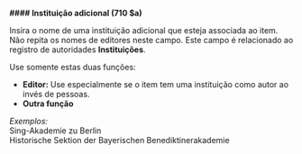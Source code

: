 **#### Instituição adicional (710 $a)**

Insira o nome de uma instituição adicional que esteja associada ao item. Não repita os nomes de editores neste campo. Este campo é relacionado ao registro de autoridades **Instituições**.

Use somente estas duas funções:

- **Editor:** Use especialmente se o item tem uma instituição como autor ao invés de pessoas.
- **Outra função**

_Exemplos:_  
Sing-Akademie zu Berlin   
Historische Sektion der Bayerischen Benediktinerakademie